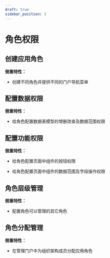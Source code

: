 ```yaml
---
draft: true
sidebar_position: 3
---
```


# 角色权限

## 创建应用角色

**侧重特性：**

*   创建不同角色并提供不同的门户导航菜单

## 配置数据权限

**侧重特性：**

*   给角色配置数据表模型的增删改查及数据范围权限

## 配置功能权限

**侧重特性：**

*   给角色配置页面中组件的按钮权限

*   给角色配置页面中组件的数据范围及字段操作权限

## 角色层级管理

**侧重特性：**

*   配置角色可以管理的其它角色

## 角色分配管理

**侧重特性：**

*   在管理门户中为组织架构成员分配应用角色
